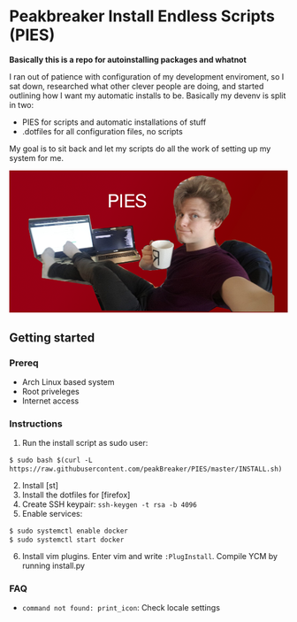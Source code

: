 # Peakbreaker Install Endless Scripts (PIES)

**Basically this is a repo for autoinstalling packages and whatnot**

I ran out of patience with configuration of my development enviroment, so I sat
down, researched what other clever people are doing, and started outlining how
I want my automatic installs to be.  Basically my devenv is split in two:

- PIES for scripts and automatic installations of stuff
- .dotfiles for all configuration files, no scripts

My goal is to sit back and let my scripts do all the work of setting up my
system for me.

![PIES](./PIES.png)

## Getting started

### Prereq
- Arch Linux based system
- Root priveleges
- Internet access

### Instructions

1. Run the install script as sudo user:
```
$ sudo bash $(curl -L https://raw.githubusercontent.com/peakBreaker/PIES/master/INSTALL.sh)
```
2. Install [st]
3. Install the dotfiles for [firefox]
4. Create SSH keypair: `ssh-keygen -t rsa -b 4096`
5. Enable services:
```
$ sudo systemctl enable docker
$ sudo systemctl start docker
```
6. Install vim plugins.  Enter vim and write `:PlugInstall`. Compile YCM by
   running install.py

### FAQ

- `command not found: print_icon`: Check locale settings
